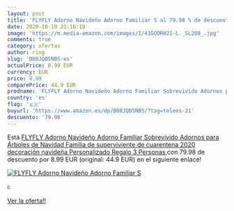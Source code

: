 ```yaml
---
layout: post
title: 'FLYFLY Adorno Navideño Adorno Familiar S al 79.98 % de descuento'
date: 2020-10-19 21:16:19
image: 'https://m.media-amazon.com/images/I/41GOORH21-L._SL200_.jpg'
comments: true
category: ofertas
author: ring
slug: 'B08JQD5NBS-es'
actualPrice: 8.99 EUR
currency: EUR
price: 8.99
comparePrice: 44.9 EUR
prodname: 'FLYFLY Adorno Navideño Adorno Familiar Sobrevivido Adornos para Árboles de Navidad  Familia de superviviente de cuarentena 2020 decoración navideña Personalizado Regalo  3 Personas '
country: 'es'
flag: '🇪🇸'
buyurl: 'https://www.amazon.es/dp/B08JQD5NBS/?tag=tolees-21'
descuento: '79.98'
---
```


Está [FLYFLY Adorno Navideño Adorno Familiar Sobrevivido Adornos para Árboles de Navidad  Familia de superviviente de cuarentena 2020 decoración navideña Personalizado Regalo  3 Personas ](https://www.amazon.es/dp/B08JQD5NBS/?tag=tolees-21) con 79.98 de descuento por 8.99 EUR (original: 44.9 EUR) en el siguiente enlace!

[![FLYFLY Adorno Navideño Adorno Familiar S](https://m.media-amazon.com/images/I/41GOORH21-L._SL200_.jpg)](https://www.amazon.es/dp/B08JQD5NBS/?tag=tolees-21)

ℹ️:


[Ver la oferta!!](https://www.amazon.es/dp/B08JQD5NBS/?tag=tolees-21)
